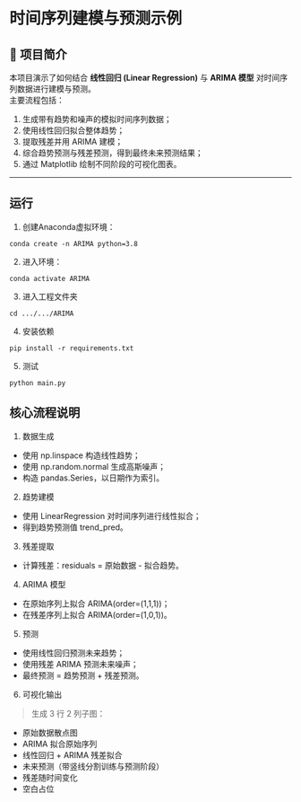 # 时间序列建模与预测示例

## 📌 项目简介
本项目演示了如何结合 **线性回归 (Linear Regression)** 与 **ARIMA 模型** 对时间序列数据进行建模与预测。  
主要流程包括：
1. 生成带有趋势和噪声的模拟时间序列数据；
2. 使用线性回归拟合整体趋势；
3. 提取残差并用 ARIMA 建模；
4. 综合趋势预测与残差预测，得到最终未来预测结果；
5. 通过 Matplotlib 绘制不同阶段的可视化图表。

---

## 运行
1. 创建Anaconda虚拟环境：
```
conda create -n ARIMA python=3.8
```

2. 进入环境：
```
conda activate ARIMA
```

3. 进入工程文件夹
```
cd .../.../ARIMA
```

4. 安装依赖
```
pip install -r requirements.txt
```

5. 测试
```
python main.py
```

## 核心流程说明
1. 数据生成
- 使用 np.linspace 构造线性趋势；
- 使用 np.random.normal 生成高斯噪声；
- 构造 pandas.Series，以日期作为索引。

2. 趋势建模

- 使用 LinearRegression 对时间序列进行线性拟合；
- 得到趋势预测值 trend_pred。

3. 残差提取

- 计算残差：residuals = 原始数据 - 拟合趋势。

4. ARIMA 模型

- 在原始序列上拟合 ARIMA(order=(1,1,1))；
- 在残差序列上拟合 ARIMA(order=(1,0,1))。

5. 预测

- 使用线性回归预测未来趋势；
- 使用残差 ARIMA 预测未来噪声；
- 最终预测 = 趋势预测 + 残差预测。

6. 可视化输出
> 生成 3 行 2 列子图：
- 原始数据散点图
- ARIMA 拟合原始序列
- 线性回归 + ARIMA 残差拟合
- 未来预测（带竖线分割训练与预测阶段）
- 残差随时间变化
- 空白占位